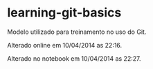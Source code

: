 learning-git-basics
===================

Modelo utilizado para treinamento no uso do Git.

Alterado online em 10/04/2014 as 22:16.

Alterado no notebook em 10/04/2014 as 22:27.
